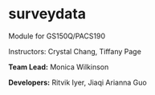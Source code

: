 # surveydata
Module for GS150Q/PACS190

Instructors: Crystal Chang, Tiffany Page

**Team Lead:** Monica Wilkinson

**Developers:** Ritvik Iyer, Jiaqi Arianna Guo
